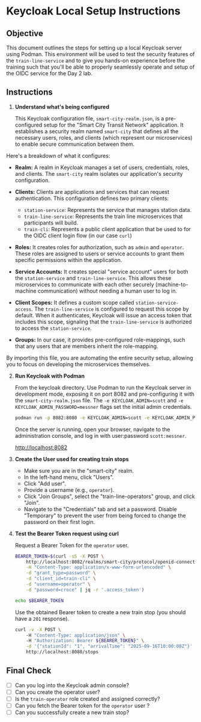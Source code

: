 # Keycloak Local Setup Instructions

## Objective

This document outlines the steps for setting up a local Keycloak server using Podman. This environment will be used to test the security features of the `train-line-service` and to give you hands-on experience before the training such that you'll be able to properly seamlessly operate and setup of the OIDC service for the Day 2 lab.

## Instructions

1. **Understand what's being configured**

    This Keycloak configuration file, `smart-city-realm.json`, is a pre-configured setup for the "Smart City Transit Network" application. It establishes a security realm named `smart-city` that defines all the necessary users, roles, and clients (which represent our microservices) to enable secure communication between them.

Here's a breakdown of what it configures:

- **Realm:** A realm in Keycloak manages a set of users, credentials, roles, and clients. The `smart-city` realm isolates our application's security configuration.

- **Clients:** Clients are applications and services that can request authentication. This configuration defines two primary clients:
    - `station-service`: Represents the service that manages station data.
    - `train-line-service`: Represents the train line microservices that participants will build.
    - `train-cli`: Represents a public client application that be used to for the OIDC client login flow (in our case `curl`)

- **Roles:** It creates roles for authorization, such as `admin` and `operator`. These roles are assigned to users or service accounts to grant them specific permissions within the application.

- **Service Accounts:** It creates special "service account" users for both the `station-service` and `train-line-service`. This allows these microservices to communicate with each other securely (machine-to-machine communication) without needing a human user to log in.

- **Client Scopes:** It defines a custom scope called `station-service-access`. The `train-line-service` is configured to request this scope by default. When it authenticates, Keycloak will issue an access token that includes this scope, signaling that the `train-line-service` is authorized to access the `station-service`.

- **Groups:** In our case, it provides pre-configured role-mappings, such that any users that are members inherit the role-mapping.

By importing this file, you are automating the entire security setup, allowing you to focus on developing the microservices themselves.

2.  **Run Keycloak with Podman**

    From the keycloak directory. Use Podman to run the Keycloak server in development mode, exposing it on port 8082 and pre-configuring it with the `smart-city-realm.json` file. The `-e KEYCLOAK_ADMIN=scott` and `-e KEYCLOAK_ADMIN_PASSWORD=messner` flags set the initial admin credentials.

    ```bash
    podman run -p 8082:8080 -e KEYCLOAK_ADMIN=scott -e KEYCLOAK_ADMIN_PASSWORD=messner -v ./smart-city-realm.json:/opt/keycloak/data/import/smart-city-realm.json quay.io/keycloak/keycloak:22.0.1 --verbose start-dev --import-realm
    ```

    Once the server is running, open your browser, navigate to the administration console, and log in with user:password `scott:messner`.

    [http://localhost:8082](http://localhost:8082)

3.  **Create the User used for creating train stops**

    - Make sure you are in the "smart-city" realm.
    - In the left-hand menu, click "Users".
    - Click "Add user".
    - Provide a username (e.g., `operator`).
    - Click "Join Groups", select the "train-line-operators" group, and click "Join".
    - Navigate to the "Credentials" tab and set a password. Disable "Temporary" to prevent the user from being forced to change the password on their first login.

4.  **Test the Bearer Token request using curl**

    Request a Bearer Token for the `operator` user.

    ```bash
    BEARER_TOKEN=$(curl -sS -X POST \
        http://localhost:8082/realms/smart-city/protocol/openid-connect/token \
        -H "Content-Type: application/x-www-form-urlencoded" \
        -d "grant_type=password" \
        -d "client_id=train-cli" \
        -d "username=operator" \
        -d "password=croce" | jq -r '.access_token')

    echo $BEARER_TOKEN
    ```
    
    Use the obtained Bearer token to create a new train stop (you should have a `201` response).

    ```bash
    curl -v -X POST \                
        -H "Content-Type: application/json" \                 
        -H "Authorization: Bearer ${BEARER_TOKEN}" \
        -d '{"stationId": "1", "arrivalTime": "2025-09-16T10:00:00Z"}' \
        http://localhost:8080/stops
    ```

## Final Check

- [ ] Can you log into the Keycloak admin console?
- [ ] Can you create the operator user?
- [ ] Is the `train-operator` role created and assigned correctly?
- [ ] Can you fetch the Bearer token for the `operator` user ?
- [ ] Can you successfully create a new train stop?
